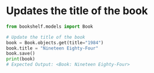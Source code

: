 # Updates the title of the book
```python
from bookshelf.models import Book

# Update the title of the book
book = Book.objects.get(title="1984")
book.title = "Nineteen Eighty-Four"
book.save()
print(book)
# Expected Output: <Book: Nineteen Eighty-Four>
